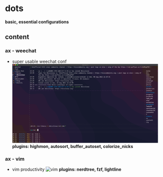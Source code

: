 # dots
**basic, essential configurations**

## content
### ax - weechat
- super usable weechat conf
![weechat](https://raw.githubusercontent.com/aicsx/dots/main/screenshots/weechat/weechat.png)
**plugins: highmon, autosort, buffer_autoset, colorize_nicks**
### ax - vim
- vim productivity
![vim](https://raw.githubusercontent.com/aicsx/dots/main/screenshots/vim/vim_pro_11-01-2021_12-06.gif)
**plugins: nerdtree, fzf, lightline**
